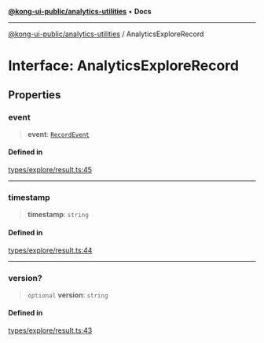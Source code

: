[**@kong-ui-public/analytics-utilities**](../README.md) • **Docs**

***

[@kong-ui-public/analytics-utilities](../README.md) / AnalyticsExploreRecord

# Interface: AnalyticsExploreRecord

## Properties

### event

> **event**: [`RecordEvent`](RecordEvent.md)

#### Defined in

[types/explore/result.ts:45](https://github.com/Kong/public-ui-components/blob/main/packages/analytics/analytics-utilities/src/types/explore/result.ts#L45)

***

### timestamp

> **timestamp**: `string`

#### Defined in

[types/explore/result.ts:44](https://github.com/Kong/public-ui-components/blob/main/packages/analytics/analytics-utilities/src/types/explore/result.ts#L44)

***

### version?

> `optional` **version**: `string`

#### Defined in

[types/explore/result.ts:43](https://github.com/Kong/public-ui-components/blob/main/packages/analytics/analytics-utilities/src/types/explore/result.ts#L43)
